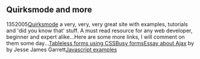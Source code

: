 <article><h2>Quirksmode and more</h2><time><span class="day">13</span><span class="month">5</span><span class="year">2005</span></time><a href="http://www.quirksmode.org/">Quirksmode</a> a very, very, very great site with examples, tutorials and 'did you know that' stuff. A must read resource for any web developer, beginner and expert alike...Here are some more links, I will comment on them some day...<a href="http://www.cssdrive.com/index.php/examples/exampleitem/tableless_forms/">Tableless forms using CSS</a><a href="http://www.blakems.com/sandbox/busyform.html">Busy forms</a><a href="http://www.adaptivepath.com/publications/essays/archives/000385.php">Essay about Ajax</a> by by Jesse James Garrett<a href="http://www.blakems.com/archives/000087.html">Javascript examples</a></article>